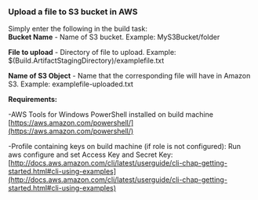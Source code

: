 ### Upload a file to S3 bucket in AWS


Simply enter the following in the build task:  
**Bucket Name** - Name of S3 bucket. 
Example: MyS3Bucket/folder  

**File to upload** - Directory of file to upload. 
Example: $(Build.ArtifactStagingDirectory)/examplefile.txt  

**Name of S3 Object** - Name that the corresponding file will have in Amazon S3. 
Example: examplefile-uploaded.txt

**Requirements:**

-AWS Tools for Windows PowerShell installed on build
machine 
[https://aws.amazon.com/powershell/](https://aws.amazon.com/powershell/)

-Profile containing keys on build machine (if role is not configured): Run aws configure and set Access Key and Secret Key:
[http://docs.aws.amazon.com/cli/latest/userguide/cli-chap-getting-started.html#cli-using-examples](http://docs.aws.amazon.com/cli/latest/userguide/cli-chap-getting-started.html#cli-using-examples)
